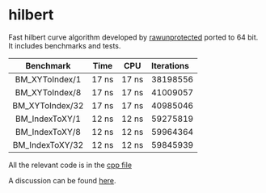 # hilbert

Fast hilbert curve algorithm developed by [rawunprotected](https://github.com/rawrunprotected/hilbert_curves) ported to 64 bit. It includes benchmarks and tests.

| Benchmark          | Time      | CPU    | Iterations
|:------------------:|:---------:|:------:|:-----------
| BM_XYToIndex/1     | 17 ns     | 17 ns  | 38198556
| BM_XYToIndex/8     | 17 ns     | 17 ns  | 41009057
| BM_XYToIndex/32    | 17 ns     | 17 ns  | 40985046
| BM_IndexToXY/1     | 12 ns     | 12 ns  | 59275819
| BM_IndexToXY/8     | 12 ns     | 12 ns  | 59964364
| BM_IndexToXY/32    | 12 ns     | 12 ns  | 59845939

All the relevant code is in the [cpp file](https://github.com/jbenison/hilbert/blob/master/hilbert/hilbert.cpp)

A discussion can be found [here](http://threadlocalmutex.com/?p=126).